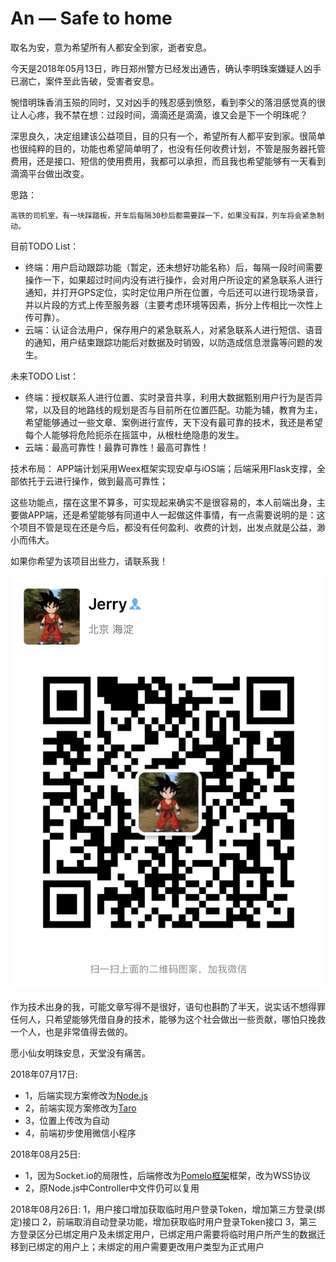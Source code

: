 # An — Safe to home

取名为安，意为希望所有人都安全到家，逝者安息。

今天是2018年05月13日，昨日郑州警方已经发出通告，确认李明珠案嫌疑人凶手已溺亡，案件至此告破，受害者安息。

惋惜明珠香消玉殒的同时，又对凶手的残忍感到愤怒，看到李父的落泪感觉真的很让人心疼，我不禁在想：过段时间，滴滴还是滴滴，谁又会是下一个明珠呢？

深思良久，决定组建该公益项目，目的只有一个，希望所有人都平安到家。很简单也很纯粹的目的，功能也希望简单明了，也没有任何收费计划，不管是服务器托管费用，还是接口、短信的使用费用，我都可以承担，而且我也希望能够有一天看到滴滴平台做出改变。

思路：
```
高铁的司机室，有一块踩踏板，开车后每隔30秒后都需要踩一下，如果没有踩，列车将会紧急制动。
```

目前TODO List：
- 终端：用户启动跟踪功能（暂定，还未想好功能名称）后，每隔一段时间需要操作一下，如果超过时间内没有进行操作，会对用户所设定的紧急联系人进行通知，并打开GPS定位，实时定位用户所在位置，今后还可以进行现场录音，并以片段的方式上传至服务器（主要考虑环境等因素，拆分上传相比一次性上传可靠）。
- 云端：认证合法用户，保存用户的紧急联系人，对紧急联系人进行短信、语音的通知，用户结束跟踪功能后对数据及时销毁，以防造成信息泄露等问题的发生。

未来TODO List：
- 终端：授权联系人进行位置、实时录音共享，利用大数据甄别用户行为是否异常，以及目的地路线的规划是否与目前所在位置匹配。功能为辅，教育为主，希望能够通过一些文章、案例进行宣传，天下没有最可靠的技术，我还是希望每个人能够将危险扼杀在摇篮中，从根杜绝隐患的发生。
- 云端：最高可靠性！最靠可靠性！最高可靠性！

技术布局：
APP端计划采用Weex框架实现安卓与iOS端；后端采用Flask支撑，全部依托于云进行操作，做到最高可靠性；

这些功能点，摆在这里不算多，可实现起来确实不是很容易的，本人前端出身，主要做APP端，还是希望能够有同道中人一起做这件事情，有一点需要说明的是：这个项目不管是现在还是今后，都没有任何盈利、收费的计划，出发点就是公益，渺小而伟大。

如果你希望为该项目出些力，请联系我！
<p align="center">
<img src="https://raw.githubusercontent.com/JerrySir/An/master/ContactMe.jpg" alt="Wechat QR code" title="Wechat QR code"/></a>
</p>

作为技术出身的我，可能文章写得不是很好，语句也斟酌了半天，说实话不想得罪任何人，只希望能够凭借自身的技术，能够为这个社会做出一些贡献，哪怕只挽救一个人，也是非常值得去做的。

愿小仙女明珠安息，天堂没有痛苦。

2018年07月17日:
- 1，后端实现方案修改为[Node.js](https://github.com/nodejs/node)
- 2，前端实现方案修改为[Taro](https://github.com/NervJS/taro)
- 3，位置上传改为自动
- 4，前端初步使用微信小程序

2018年08月25日:
- 1，因为Socket.io的局限性，后端修改为[Pomelo框架](https://github.com/NetEase/pomelo)框架，改为WSS协议
- 2，原Node.js中Controller中文件仍可以复用

2018年08月26日:
1，用户接口增加获取临时用户登录Token，增加第三方登录(绑定)接口
2，前端取消自动登录功能，增加获取临时用户登录Token接口
3，第三方登录区分已绑定用户及未绑定用户，已绑定用户需要将临时用户所产生的数据迁移到已绑定的用户上；未绑定的用户需要更改用户类型为正式用户
